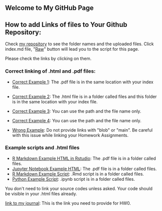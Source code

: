 ## Welcome to My GitHub Page 

## How to add Links of files to Your Github Repository:

Check [my repository](https://github.com/BU-IE-360/spring24-abdullahkayacan-boun) to see the folder names and the uploaded files. Click index.md file, "[Raw](https://raw.githubusercontent.com/BU-IE-360/spring24-abdullahkayacan-boun/main/index.md)" button will lead you to the script for this page. 

Please check the links by clicking on them. 

### Correct linking of .html and .pdf files:


* [Correct Example 1](https://bu-ie-360.github.io/spring24-abdullahkayacan-boun/IE360_Spring24_Syllabus.pdf): The .pdf file is in the same location with your index file.
* [Correct Example 2](https://bu-ie-360.github.io/spring24-abdullahkayacan-boun/files/How%20to%20export%20your%20work%20as%20an%20HTML%20file.pdf): The .html file is in a folder called files and this folder is in the same location with your index file.

* [Correct Example 3](IE360_Spring24_Syllabus.pdf): You can use the path and the file name only.

* [Correct Example 4](files/How%20to%20export%20your%20work%20as%20an%20HTML%20file.pdf): You can use the path and the file name only.

* [Wrong Example](https://github.com/BU-IE-360/spring24-abdullahkayacan-boun/blob/main/IE360_Spring24_Syllabus.pdf): Do not provide links with "blob" or "main". Be careful with this issue while linking your Homework Assignments.


### Example scripts and .html files
* [R Markdown Example HTML in Rstudio](files/R_Markdown_Example_in_RStudio.html): The .pdf file is in a folder called files.
* [Jupyter Notebook Example HTML](files/python_example_in_Jupyter_Notebook.html): The .pdf file is in a folder called files.
* [R Markdown Example Script](https://github.com/BU-IE-360/spring24-abdullahkayacan-boun/blob/main/files/R_Markdown_Example_in_RStudio.Rmd): .Rmd script is in a folder called files.
* [Python Example Script](https://github.com/BU-IE-360/spring24-abdullahkayacan-boun/blob/main/files/python_example_in_Jupyter_Notebook.ipynb): .ipynb script is in a folder called files.

You don't need to link your source codes unless asked. Your code should be visible in your .html files already. 



[link to my journal](https://bu-ie-360.github.io/spring24-abdullahkayacan-boun/): This is the link you need to provide for HW0.
